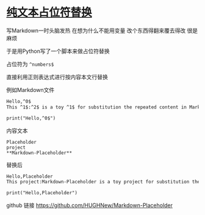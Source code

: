 # [纯文本占位符替换](https://github.com/HUGHNew/Markdown-Placeholder)

写Markdown一时头脑发热 在想为什么不能用变量 改个东西得翻来覆去得改 很是麻烦

于是用Python写了一个脚本来做占位符替换

占位符为 `^numbers$`

直接利用正则表达式进行按内容本文行替换

例如Markdown文件

```md
Hello,^0$
This ^1$:^2$ is a toy ^1$ for substitution the repeated content in Markdown which may help you produce mary copies from a template markdown file. maybe helpful

print("Hello,^0$")
```

内容文本
```
Placeholder
project
**Markdown-Placeholder**
```

替换后

```md
Hello,Placeholder
This project:Markdown-Placeholder is a toy project for substitution the repeated content in Markdown which may help you produce mary copies from a template markdown file. maybe helpful

print("Hello,Placeholder")
```

github 链接 <https://github.com/HUGHNew/Markdown-Placeholder>